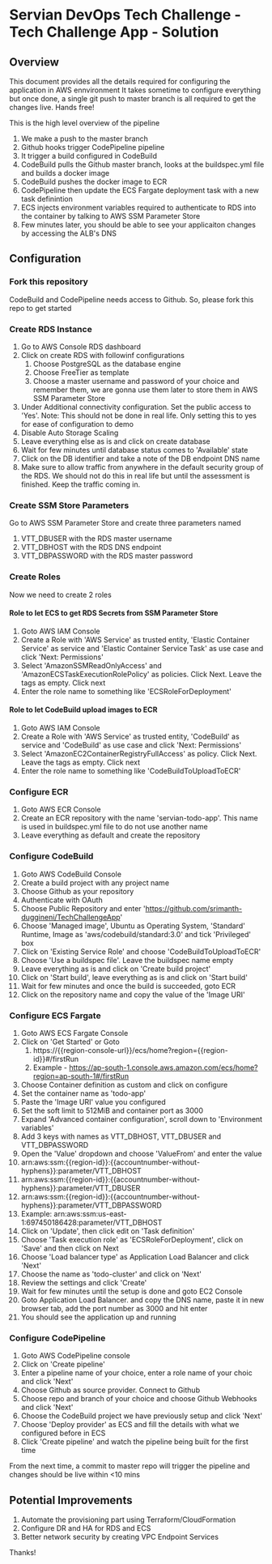 # Servian DevOps Tech Challenge - Tech Challenge App - Solution

## Overview

This document provides all the details required for configuring the application in AWS ennvironment
It takes sometime to configure everything but once done, a single git push to master branch is all required to get the changes live. Hands free!

This is the high level overview of the pipeline

1. We make a push to the master branch
2. Github hooks trigger CodePipeline pipeline
3. It trigger a build configured in CodeBuild
4. CodeBuild pulls the Github master branch, looks at the buildspec.yml file and builds a docker image
5. CodeBuild pushes the docker image to ECR
6. CodePipeline then update the ECS Fargate deployment task with a new task definintion
7. ECS injects environment variables required to authenticate to RDS into the container by talking to AWS SSM Parameter Store
8. Few minutes later, you should be able to see your applicaiton changes by accessing the ALB's DNS

## Configuration

### Fork this repository

CodeBuild and CodePipeline needs access to Github. So, please fork this repo to get started

### Create RDS Instance

1. Go to AWS Console RDS dashboard
2. Click on create RDS with followinf configurations
    1. Choose PostgreSQL as the database engine
    2. Choose FreeTier as template
    3. Choose a master username and password of your choice and remember them, we are gonna use them later to store them in AWS SSM Parameter Store
3. Under Additional connectivity configuration. Set the public access to 'Yes'. Note: This should not be done in real life. Only setting this to yes for ease of configuration to demo
4. Disable Auto Storage Scaling
5. Leave everything else as is and click on create database
6. Wait for few minutes until database status comes to 'Available' state
7. Click on the DB identifier and take a note of the DB endpoint DNS name
8. Make sure to allow traffic from anywhere in the default security group of the RDS. We should not do this in real life but until the assessment is finished. Keep the traffic coming in.

### Create SSM Store Parameters

Go to AWS SSM Parameter Store and create three parameters named

1. VTT_DBUSER with the RDS master username
2. VTT_DBHOST with the RDS DNS endpoint
3. VTT_DBPASSWORD with the RDS master password

### Create Roles

Now we need to create 2 roles

#### Role to let ECS to get RDS Secrets from SSM Parameter Store

1. Goto AWS IAM Console
2. Create a Role with 'AWS Service' as trusted entity, 'Elastic Container Service' as service and 'Elastic Container Service Task' as use case and click 'Next: Permissions'
3. Select 'AmazonSSMReadOnlyAccess' and 'AmazonECSTaskExecutionRolePolicy' as policies. Click Next. Leave the tags as empty. Click next
4. Enter the role name to something like 'ECSRoleForDeployment'

#### Role to let CodeBuild upload images to ECR

1. Goto AWS IAM Console
2. Create a Role with 'AWS Service' as trusted entity, 'CodeBuild' as service and 'CodeBuild' as use case and click 'Next: Permissions'
3. Select 'AmazonEC2ContainerRegistryFullAccess' as policy. Click Next. Leave the tags as empty. Click next
4. Enter the role name to something like 'CodeBuildToUploadToECR'

### Configure ECR

1. Goto AWS ECR Console
2. Create an ECR repository with the name 'servian-todo-app'. This name is used in buildspec.yml file to do not use another name
3. Leave everything as default and create the repository

### Configure CodeBuild

1. Goto AWS CodeBuild Console
2. Create a build project with any project name
3. Choose Github as your repository
4. Authenticate with OAuth
5. Choose Public Repository and enter 'https://github.com/srimanth-duggineni/TechChallengeApp'
6. Choose 'Managed image', Ubuntu as Operating System, 'Standard' Runtime, Image as 'aws/codebuild/standard:3.0' and tick 'Privileged' box
7. Click on 'Existing Service Role' and choose 'CodeBuildToUploadToECR'
8. Choose 'Use a buildspec file'. Leave the buildspec name empty
9. Leave everything as is and click on 'Create build project'
10. Click on 'Start build', leave everything as is and click on 'Start build'
11. Wait for few minutes and once the build is succeeded, goto ECR
12. Click on the repository name and copy the value of the 'Image URI'

### Configure ECS Fargate

1. Goto AWS ECS Fargate Console
2. Click on 'Get Started' or Goto
   1. https://{{region-console-url}}/ecs/home?region={{region-id}}#/firstRun
   2. Example - https://ap-south-1.console.aws.amazon.com/ecs/home?region=ap-south-1#/firstRun
3. Choose Container definition as custom and click on configure
4. Set the container name as 'todo-app'
5. Paste the 'Image URI' value you configured
6. Set the soft limit to 512MiB and container port as 3000
7. Expand 'Advanced container configuration', scroll down to 'Environment variables'
8. Add 3 keys with names as VTT_DBHOST, VTT_DBUSER and VTT_DBPASSWORD
9.  Open the 'Value' dropdown and choose 'ValueFrom' and enter the value  
   1.  arn:aws:ssm:{{region-id}}:{{accountnumber-without-hyphens}}:parameter/VTT_DBHOST
   2.  arn:aws:ssm:{{region-id}}:{{accountnumber-without-hyphens}}:parameter/VTT_DBUSER
   3.  arn:aws:ssm:{{region-id}}:{{accountnumber-without-hyphens}}:parameter/VTT_DBPASSWORD
10. Example: arn:aws:ssm:us-east-1:697450186428:parameter/VTT_DBHOST
11. Click on 'Update', then click edit on 'Task definition'
12. Choose 'Task execution role' as 'ECSRoleForDeployment', click on 'Save' and then click on Next
13. Choose 'Load balancer type' as Application Load Balancer and click 'Next'
14. Choose the name as 'todo-cluster' and click on 'Next'
15. Review the settings and click 'Create'
16. Wait for few minutes until the setup is done and goto EC2 Console
17. Goto Application Load Balancer. and copy the DNS name, paste it in new browser tab, add the port number as 3000 and hit enter
18. You should see the application up and running

### Configure CodePipeline

1. Goto AWS CodePipeline console
2. Click on 'Create pipeline'
3. Enter a pipeline name of your choice, enter a role name of your choic and click 'Next'
4. Choose Github as source provider. Connect to Github
5. Choose repo and branch of your choice and choose Github Webhooks and click 'Next'
6. Choose the CodeBuild project we have previously setup and click 'Next'
7. Choose 'Deploy provider' as ECS and fill the details with what we configured before in ECS
8. Click 'Create pipeline' and watch the pipeline being built for the first time

From the next time, a commit to master repo will trigger the pipeline and changes should be live within <10 mins

## Potential Improvements

1. Automate the provisioning part using Terraform/CloudFormation
2. Configure DR and HA for RDS and ECS
3. Better network security by creating VPC Endpoint Services


Thanks!